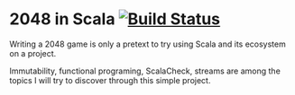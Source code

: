 # 2048 in Scala [![Build Status](https://travis-ci.org/dubzzz/scala-2048.svg?branch=master)](https://travis-ci.org/dubzzz/scala-2048)

Writing a 2048 game is only a pretext to try using Scala and its ecosystem on a project.

Immutability, functional programing, ScalaCheck, streams are among the topics I will try to discover through this simple project.
